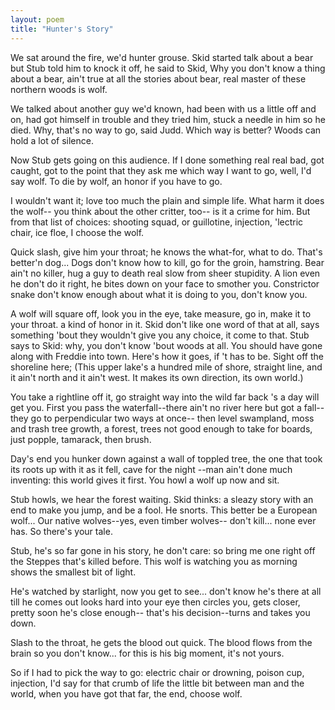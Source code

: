 ```yaml
---
layout: poem
title: "Hunter's Story"
---
```


We sat around the fire, we'd hunter grouse.
Skid started talk about a bear but Stub
told him to knock it off, he said to Skid,
Why you don't know  a thing about a bear,
ain't true at all the stories about bear,
real master of these northern woods is wolf.

We talked about another guy we'd known,
had been with us a little off and on,
had got himself in trouble and they tried
him, stuck a needle in him so he died.
Why, that's no way to go, said Judd. Which way
is better? Woods can hold a lot of silence.

Now Stub gets going on this audience.
If I done something real real bad, got caught,
got to the point that they ask me which way
I want to go, well, I'd say wolf.  To die
by wolf, an honor if you have to go.

I wouldn't want it; love too much the plain
and simple life.  What harm it does the wolf--
you think about the other critter, too--
is it a crime for him.  But from that list
of choices: shooting squad, or guillotine,
injection, 'lectric chair, ice floe,
		I choose the wolf.

Quick slash, give him your throat; he knows
the what-for, what to do.  That's better'n dog...
Dogs don't know how to kill, go for the groin,
hamstring.  Bear ain't no killer, hug a guy
to death real slow from sheer stupidity.
A lion even he don't do it right,
he bites down on your face to smother you.
Constrictor snake don't know enough about
what it is doing to you, don't know you.

A wolf will square off,  look you in the eye,
take measure, go in, make it to your throat.
a kind of honor in it. Skid don't like
one word of that at all, says something 'bout
they wouldn't give you any choice, it come
to that.  Stub says to Skid: why, you don't know
'bout woods at all. You should have gone along
with Freddie into town.  Here's how it goes,
if 't has to be.  Sight off the shoreline here;
(This upper lake's a hundred mile of shore,
straight line, and it ain't north and it ain't west.
It makes its own direction, its own world.)

You take a rightline off it, go straight way
into the wild far back 's a day will get
you. First you pass the waterfall--there ain't
no river here but got a fall--they go
to perpendicular two ways at once--
then level swampland,
	moss and trash tree growth,
a forest, trees not good enough to take
for boards, just popple, tamarack, then brush.

Day's end you hunker down against a wall
of toppled tree, the one that took its roots
up with it as it fell, cave for the night
--man ain't done much inventing: this world gives
it first.  You howl a wolf up now and sit.

Stub howls, we hear the forest waiting.
Skid thinks: a sleazy story with an end
to make you jump, and be a fool. He snorts.
This better be a European wolf...
Our native wolves--yes, even timber wolves--
don't kill... none ever has.  So there's your tale.

Stub, he's so far gone in his story, he
don't care: so bring me one right off the Steppes
that's killed before.  This wolf is watching you
as morning shows the smallest bit of light.

He's watched by starlight, now you get to see...
don't know he's there at all till he comes out
looks hard into your eye then circles you,
gets closer, pretty soon he's close enough--
that's his decision--turns and takes you down.

Slash to the throat, he gets the blood out quick.
The blood flows from the brain so you don't know...
for this is his big moment, it's not yours.

So if I had to pick the way to go:
electric chair or drowning, poison cup,
injection, I'd say for that crumb of life
the little bit between man and the world,
when you have got that far, the end, choose wolf.
